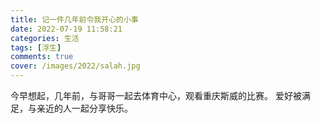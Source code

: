 ```yaml
---
title: 记一件几年前令我开心的小事
date: 2022-07-19 11:58:21
categories: 生活
tags: [浮生]
comments: true
cover: /images/2022/salah.jpg
---
```

今早想起，几年前，与哥哥一起去体育中心，观看重庆斯威的比赛。
爱好被满足，与亲近的人一起分享快乐。